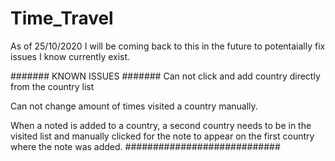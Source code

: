 # Time_Travel
As of 25/10/2020 I will be coming back to this in the future to potentaially fix issues I know currently exist.

####### KNOWN ISSUES #######
Can not click and add country directly from the country list

Can not change amount of times visited a country manually.

When a noted is added to a country, a second country needs to be in the visited list and manually clicked for the note to appear on the first country where the note was added.
############################
